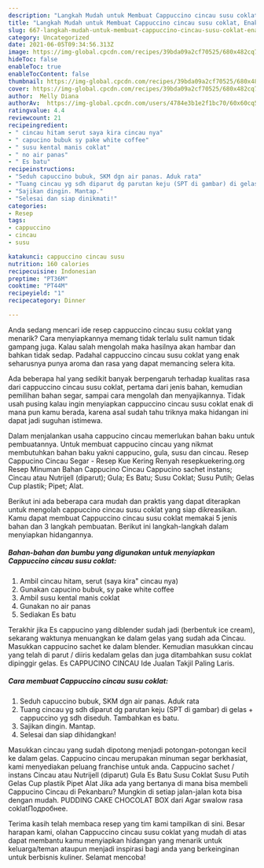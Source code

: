 ```yaml
---
description: "Langkah Mudah untuk Membuat Cappuccino cincau susu coklat, Enak"
title: "Langkah Mudah untuk Membuat Cappuccino cincau susu coklat, Enak"
slug: 667-langkah-mudah-untuk-membuat-cappuccino-cincau-susu-coklat-enak
category: Uncategorized
date: 2021-06-05T09:34:56.313Z
image: https://img-global.cpcdn.com/recipes/39bda09a2cf70525/680x482cq70/cappuccino-cincau-susu-coklat-foto-resep-utama.jpg
hideToc: false
enableToc: true
enableTocContent: false
thumbnail: https://img-global.cpcdn.com/recipes/39bda09a2cf70525/680x482cq70/cappuccino-cincau-susu-coklat-foto-resep-utama.jpg
cover: https://img-global.cpcdn.com/recipes/39bda09a2cf70525/680x482cq70/cappuccino-cincau-susu-coklat-foto-resep-utama.jpg
author:  Melly Diana
authorAv:  https://img-global.cpcdn.com/users/4784e3b1e2f1bc70/60x60cq50/avatar.jpg
ratingvalue: 4.4
reviewcount: 21
recipeingredient:
- " cincau hitam serut saya kira cincau nya"
- " capucino bubuk sy pake white coffee"
- " susu kental manis coklat"
- " no air panas"
- " Es batu"
recipeinstructions:
- "Seduh capuccino bubuk, SKM dgn air panas. Aduk rata"
- "Tuang cincau yg sdh diparut dg parutan keju (SPT di gambar) di gelas + cappuccino yg sdh diseduh. Tambahkan es batu."
- "Sajikan dingin. Mantap."
- "Selesai dan siap dinikmati!"
categories:
- Resep
tags:
- cappuccino
- cincau
- susu

katakunci: cappuccino cincau susu 
nutrition: 160 calories
recipecuisine: Indonesian
preptime: "PT36M"
cooktime: "PT44M"
recipeyield: "1"
recipecategory: Dinner

---
```



Anda sedang mencari ide resep cappuccino cincau susu coklat yang menarik? Cara menyiapkannya memang tidak terlalu sulit namun tidak gampang juga. Kalau salah mengolah maka hasilnya akan hambar dan bahkan tidak sedap. Padahal cappuccino cincau susu coklat yang enak seharusnya punya aroma dan rasa yang dapat memancing selera kita.


Ada beberapa hal yang sedikit banyak berpengaruh terhadap kualitas rasa dari cappuccino cincau susu coklat, pertama dari jenis bahan, kemudian pemilihan bahan segar, sampai cara mengolah dan menyajikannya. Tidak usah pusing kalau ingin menyiapkan cappuccino cincau susu coklat enak di mana pun kamu berada, karena asal sudah tahu triknya maka hidangan ini dapat jadi suguhan istimewa.

Dalam menjalankan usaha cappucino cincau memerlukan bahan baku untuk pembuatannya. Untuk membuat cappucino cincau yang nikmat membutuhkan bahan baku yakni cappucino, gula, susu dan cincau. Resep Cappucino Cincau Segar - Resep Kue Kering Renyah resepkuekering.org Resep Minuman Bahan Cappucino Cincau Cappucino sachet instans; Cincau atau Nutrijell (diparut); Gula; Es Batu; Susu Coklat; Susu Putih; Gelas Cup plastik; Pipet; Alat.


Berikut ini ada beberapa cara mudah dan praktis yang dapat diterapkan untuk mengolah cappuccino cincau susu coklat yang siap dikreasikan. Kamu dapat membuat Cappuccino cincau susu coklat memakai 5 jenis bahan dan 3 langkah pembuatan. Berikut ini langkah-langkah dalam menyiapkan hidangannya.

<!--inarticleads1-->

##### Bahan-bahan dan bumbu yang digunakan untuk menyiapkan Cappuccino cincau susu coklat:

1. Ambil  cincau hitam, serut (saya kira&#34; cincau nya)
1. Gunakan  capucino bubuk, sy pake white coffee
1. Ambil  susu kental manis coklat
1. Gunakan  no air panas
1. Sediakan  Es batu


Terakhir jika Es cappucino yang diblender sudah jadi (berbentuk ice cream), sekarang waktunya menuangkan ke dalam gelas yang sudah ada Cincau. Masukkan cappucino sachet ke dalam blender. Kemudian masukkan cincau yang telah di parut / diiris kedalam gelas dan juga ditambahkan susu coklat dipinggir gelas. Es CAPPUCINO CINCAU Ide Jualan Takjil Paling Laris. 

<!--inarticleads2-->

##### Cara membuat Cappuccino cincau susu coklat:

1. Seduh capuccino bubuk, SKM dgn air panas. Aduk rata
1. Tuang cincau yg sdh diparut dg parutan keju (SPT di gambar) di gelas + cappuccino yg sdh diseduh. Tambahkan es batu.
1. Sajikan dingin. Mantap.
1. Selesai dan siap dihidangkan!

Masukkan cincau yang sudah dipotong menjadi potongan-potongan kecil ke dalam gelas. Cappucino cincau merupakan minuman segar berkhasiat, kami menyediakan peluang franchise untuk anda. Cappucino sachet / instans Cincau atau Nutrijell (diparut) Gula Es Batu Susu Coklat Susu Putih Gelas Cup plastik Pipet Alat Jika ada yang bertanya di mana bisa membeli Cappucino Cincau di Pekanbaru? Mungkin di setiap jalan-jalan kota bisa dengan mudah. PUDDING CAKE CHOCOLAT BOX dari Agar swalow rasa coklatПодробнее. 

Terima kasih telah membaca resep yang tim kami tampilkan di sini. Besar harapan kami, olahan Cappuccino cincau susu coklat yang mudah di atas dapat membantu kamu menyiapkan hidangan yang menarik untuk keluarga/teman ataupun menjadi inspirasi bagi anda yang berkeinginan untuk berbisnis kuliner. Selamat mencoba!
